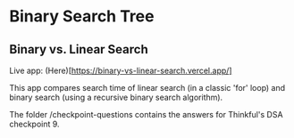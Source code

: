 # Binary Search Tree

## Binary vs. Linear Search

Live app: (Here)[https://binary-vs-linear-search.vercel.app/]

This app compares search time of linear search (in a classic 'for' loop) and binary search (using a recursive binary search algorithm).

The folder /checkpoint-questions contains the answers for Thinkful's DSA checkpoint 9.
